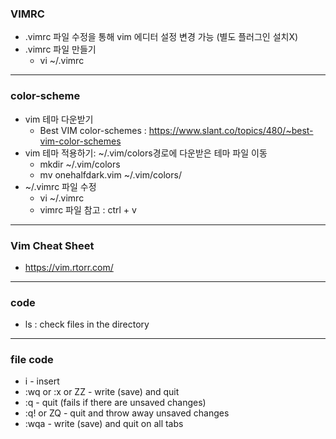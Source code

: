 ### VIMRC
- .vimrc 파일 수정을 통해 vim 에디터 설정 변경 가능 (별도 플러그인 설치X)
- .vimrc 파일 만들기
  - vi ~/.vimrc
---
### color-scheme
- vim 테마 다운받기
  - Best VIM color-schemes : https://www.slant.co/topics/480/~best-vim-color-schemes
- vim 테마 적용하기: ~/.vim/colors경로에 다운받은 테마 파일 이동
  - mkdir ~/.vim/colors
  - mv onehalfdark.vim ~/.vim/colors/
- ~/.vimrc 파일 수정
  - vi ~/.vimrc
  - vimrc 파일 참고 : ctrl + v
---
### Vim Cheat Sheet
- https://vim.rtorr.com/
---
### code
- ls : check files in the directory

---
### file code
- i - insert
- :wq or :x or ZZ - write (save) and quit
- :q - quit (fails if there are unsaved changes)
- :q! or ZQ - quit and throw away unsaved changes
- :wqa - write (save) and quit on all tabs

